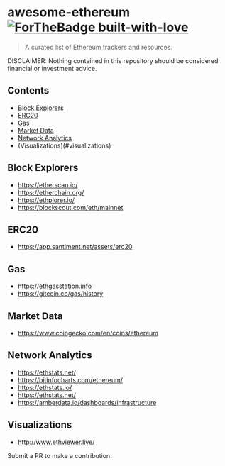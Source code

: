 # awesome-ethereum [![ForTheBadge built-with-love](http://ForTheBadge.com/images/badges/built-with-love.svg)](https://GitHub.com/Naereen/)


> A curated list of Ethereum trackers and resources.

DISCLAIMER: Nothing contained in this repository should be considered financial or investment advice.


## Contents
- [Block Explorers](#block-explorers)
- [ERC20](#erc20)
- [Gas](#gas)
- [Market Data](#market-data)
- [Network Analytics](#network-analytics)
- (Visualizations)(#visualizations)


## Block Explorers
- https://etherscan.io/
- https://etherchain.org/
- https://ethplorer.io/
- https://blockscout.com/eth/mainnet

## ERC20
- https://app.santiment.net/assets/erc20

## Gas
- https://ethgasstation.info
- https://gitcoin.co/gas/history

## Market Data
- https://www.coingecko.com/en/coins/ethereum

## Network Analytics
- https://ethstats.net/
- https://bitinfocharts.com/ethereum/
- https://ethstats.io/
- https://ethstats.net/
- https://amberdata.io/dashboards/infrastructure

## Visualizations
- http://www.ethviewer.live/

Submit a PR to make a contribution. 
